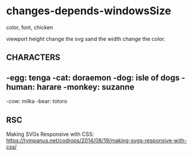 # changes-depends-windowsSize
 color, font, chicken

viewport height change the svg sand the width change the color.

## CHARACTERS
-egg: tenga
-cat: doraemon
-dog: isle of dogs
-human: harare
-monkey: suzanne
---
-cow: milka
-bear: totoro

## RSC
Making SVGs Responsive with CSS:
https://tympanus.net/codrops/2014/08/19/making-svgs-responsive-with-css/
